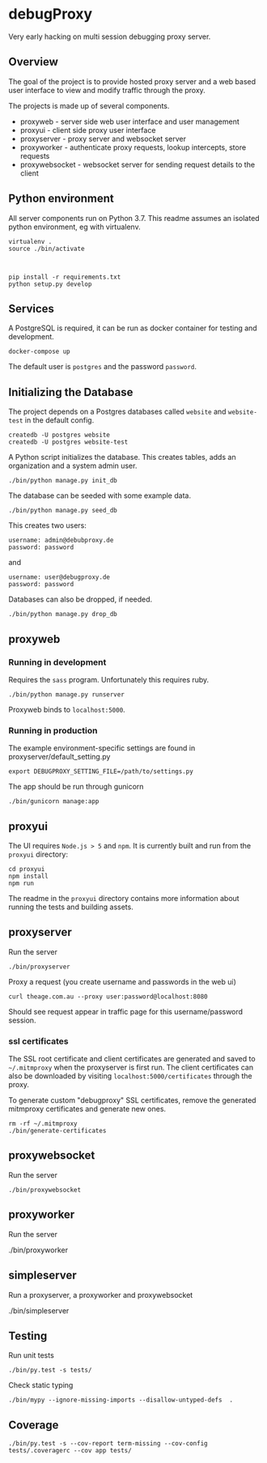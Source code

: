 # debugProxy

Very early hacking on multi session debugging proxy server.

## Overview

The goal of the project is to provide hosted proxy server and a web based user
interface to view and modify traffic through the proxy.

The projects is made up of several components.

* proxyweb - server side web user interface and user management
* proxyui - client side proxy user interface
* proxyserver - proxy server and websocket server
* proxyworker - authenticate proxy requests, lookup intercepts, store requests
* proxywebsocket - websocket server for sending request details to the client

## Python environment

All server components run on Python 3.7. This readme assumes an isolated python
environment, eg with virtualenv.

    virtualenv .
    source ./bin/activate



    pip install -r requirements.txt
    python setup.py develop

## Services

A PostgreSQL is required, it can be run as docker container for testing and
development.

    docker-compose up

The default user is `postgres` and the password `password`.


## Initializing the Database

The project depends on a Postgres databases called `website` and `website-test`
in the default config.

    createdb -U postgres website
    createdb -U postgres website-test

A Python script initializes the database. This creates tables, adds an
organization and a system admin user.

    ./bin/python manage.py init_db

The database can be seeded with some example data.

    ./bin/python manage.py seed_db

This creates two users:

    username: admin@debubproxy.de
    password: password

and

    username: user@debugproxy.de
    password: password


Databases can also be dropped, if needed.

    ./bin/python manage.py drop_db


## proxyweb

### Running in development

Requires the `sass` program. Unfortunately this requires ruby.

    ./bin/python manage.py runserver

Proxyweb binds to `localhost:5000`.

### Running in production

The example environment-specific settings are found in proxyserver/default_setting.py

    export DEBUGPROXY_SETTING_FILE=/path/to/settings.py

The app should be run through gunicorn

    ./bin/gunicorn manage:app

## proxyui

The UI requires `Node.js > 5` and `npm`. It is currently built and run from the
`proxyui` directory:

    cd proxyui
    npm install
    npm run

The readme in the `proxyui` directory contains more information about running
the tests and building assets.

## proxyserver

Run the server

    ./bin/proxyserver

Proxy a request (you create username and passwords in the web ui)

    curl theage.com.au --proxy user:password@localhost:8080

Should see request appear in traffic page for this username/password session.

### ssl certificates

The SSL root certificate and client certificates are generated and saved to
`~/.mitmproxy` when the proxyserver is first run. The client certificates can
also be downloaded by visiting `localhost:5000/certificates` through the proxy.

To generate custom "debugproxy" SSL certificates, remove the generated
mitmproxy certificates and generate new ones.

    rm -rf ~/.mitmproxy
    ./bin/generate-certificates

## proxywebsocket

Run the server

    ./bin/proxywebsocket

## proxyworker

Run the server

  ./bin/proxyworker

## simpleserver

Run a proxyserver, a proxyworker and proxywebsocket

  ./bin/simpleserver

## Testing

Run unit tests

    ./bin/py.test -s tests/

Check static typing

    ./bin/mypy --ignore-missing-imports --disallow-untyped-defs  .

## Coverage

    ./bin/py.test -s --cov-report term-missing --cov-config tests/.coveragerc --cov app tests/

